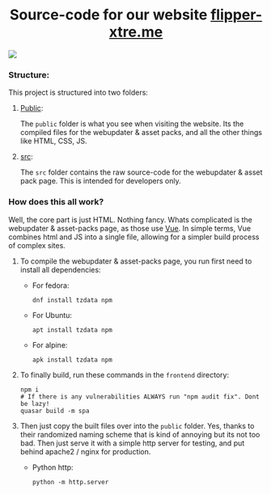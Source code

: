 <h1 align="center">Source-code for our website <a href="https://flipper-xtre.me">flipper-xtre.me</a></h1>

<img src="https://user-images.githubusercontent.com/55334727/236639627-1c2d00f7-7169-449d-84bd-9d0bb8fd9c6c.png">

### Structure:

This project is structured into two folders:

1. [Public](https://github.com/ClaraCrazy/flipper-xtre.me/tree/main/public):

    The `public` folder is what you see when visiting the website. Its the compiled files for the webupdater & asset packs, and all the other things like HTML, CSS, JS.


2. [src](https://github.com/ClaraCrazy/flipper-xtre.me/tree/main/src):

    The `src` folder contains the raw source-code for the webupdater & asset pack page. This is intended for developers only.
   
### How does this all work?

Well, the core part is just HTML. Nothing fancy. Whats complicated is the webupdater & asset-packs page, as those use [Vue](https://github.com/vuejs/). In simple terms, Vue combines html and JS into a single file, allowing for a simpler build process of complex sites.

1. To compile the webupdater & asset-packs page, you run first need to install all dependencies:

    - For fedora:
        ```console
        dnf install tzdata npm
        ```
    - For Ubuntu:
        ```console
        apt install tzdata npm
        ```
    - For alpine:
        ```console
        apk install tzdata npm
        ```

2. To finally build, run these commands in the `frontend` directory:
    ```console
    npm i
    # If there is any vulnerabilities ALWAYS run "npm audit fix". Dont be lazy!
    quasar build -m spa
    ```

3. Then just copy the built files over into the `public` folder. Yes, thanks to their randomized naming scheme that is kind of annoying but its not too bad. Then just serve it with a simple http server for testing, and put behind apache2 / nginx for production.

    - Python http:
        ```console
        python -m http.server
        ```
